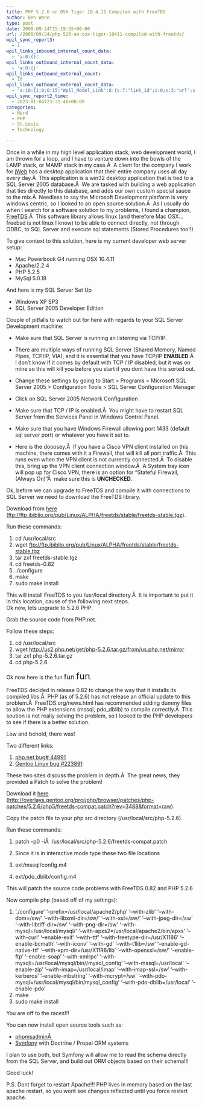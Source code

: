 ```yaml
---
title: PHP 5.2.6 on OSX Tiger 10.4.11 Compiled with FreeTDS
author: Ben Wann
type: post
date: 2008-09-24T15:19:55+00:00
url: /2008/09/24/php-526-on-osx-tiger-10411-compiled-with-freetds/
wpil_sync_report3:
  - 1
wpil_links_inbound_internal_count_data:
  - 'a:0:{}'
wpil_links_outbound_internal_count_data:
  - 'a:0:{}'
wpil_links_outbound_external_count:
  - 10
wpil_links_outbound_external_count_data:
  - 'a:10:{i:0;O:15:"Wpil_Model_Link":8:{s:7:"link_id";i:0;s:3:"url";s:20:"http://jwebmedia.com";s:4:"host";s:13:"jwebmedia.com";s:8:"internal";b:0;s:4:"post";N;s:6:"anchor";s:4:"jWeb";s:15:"added_by_plugin";b:0;s:8:"location";s:7:"content";}i:1;O:15:"Wpil_Model_Link":8:{s:7:"link_id";i:0;s:3:"url";s:18:"http://freetds.org";s:4:"host";s:11:"freetds.org";s:8:"internal";b:0;s:4:"post";N;s:6:"anchor";s:7:"FreeTDS";s:15:"added_by_plugin";b:0;s:8:"location";s:7:"content";}i:2;O:15:"Wpil_Model_Link":8:{s:7:"link_id";i:0;s:3:"url";s:71:"ftp://ftp.ibiblio.org/pub/Linux/ALPHA/freetds/stable/freetds-stable.tgz";s:4:"host";s:15:"ftp.ibiblio.org";s:8:"internal";b:0;s:4:"post";N;s:6:"anchor";s:4:"here";s:15:"added_by_plugin";b:0;s:8:"location";s:7:"content";}i:3;O:15:"Wpil_Model_Link":8:{s:7:"link_id";i:0;s:3:"url";s:71:"ftp://ftp.ibiblio.org/pub/Linux/ALPHA/freetds/stable/freetds-stable.tgz";s:4:"host";s:15:"ftp.ibiblio.org";s:8:"internal";b:0;s:4:"post";N;s:6:"anchor";s:48:"Could not retrieve anchor text, link is embedded";s:15:"added_by_plugin";b:0;s:8:"location";s:7:"content";}i:4;O:15:"Wpil_Model_Link":8:{s:7:"link_id";i:0;s:3:"url";s:62:"http://us2.php.net/get/php-5.2.6.tar.gz/from/us.php.net/mirror";s:4:"host";s:11:"us2.php.net";s:8:"internal";b:0;s:4:"post";N;s:6:"anchor";s:48:"Could not retrieve anchor text, link is embedded";s:15:"added_by_plugin";b:0;s:8:"location";s:7:"content";}i:5;O:15:"Wpil_Model_Link":8:{s:7:"link_id";i:0;s:3:"url";s:36:"http://bugs.php.net/bug.php?id=44991";s:4:"host";s:12:"bugs.php.net";s:8:"internal";b:0;s:4:"post";N;s:6:"anchor";s:18:"php.net bug# 44991";s:15:"added_by_plugin";b:0;s:8:"location";s:7:"content";}i:6;O:15:"Wpil_Model_Link":8:{s:7:"link_id";i:0;s:3:"url";s:45:"http://bugs.gentoo.org/show_bug.cgi?id=223891";s:4:"host";s:15:"bugs.gentoo.org";s:8:"internal";b:0;s:4:"post";N;s:6:"anchor";s:24:"Gentoo Linux bug #223891";s:15:"added_by_plugin";b:0;s:8:"location";s:7:"content";}i:7;O:15:"Wpil_Model_Link":8:{s:7:"link_id";i:0;s:3:"url";s:115:"http://overlays.gentoo.org/proj/php/browser/patches/php-patches/5.2.6/php5/freetds-compat.patch?rev=3488&format=raw";s:4:"host";s:19:"overlays.gentoo.org";s:8:"internal";b:0;s:4:"post";N;s:6:"anchor";s:4:"here";s:15:"added_by_plugin";b:0;s:8:"location";s:7:"content";}i:8;O:15:"Wpil_Model_Link":8:{s:7:"link_id";i:0;s:3:"url";s:26:"http://www.phpmsadmin.org/";s:4:"host";s:14:"phpmsadmin.org";s:8:"internal";b:0;s:4:"post";N;s:6:"anchor";s:14:"phpmsadminÂ ";s:15:"added_by_plugin";b:0;s:8:"location";s:7:"content";}i:9;O:15:"Wpil_Model_Link":8:{s:7:"link_id";i:0;s:3:"url";s:31:"http://www.symfony-project.org/";s:4:"host";s:19:"symfony-project.org";s:8:"internal";b:0;s:4:"post";N;s:6:"anchor";s:7:"Symfony";s:15:"added_by_plugin";b:0;s:8:"location";s:7:"content";}}'
wpil_sync_report2_time:
  - 2023-01-04T23:31:48+00:00
categories:
  - Nerd
  - PHP
  - St.Louis
  - Technology

---
```

Once in a while in my high level application stack, web development world, I am thrown for a loop, and I have to venture down into the bowls of the LAMP stack, or MAMP stack in my case.Â  A client for the company I work for <a target="_blank" href="http://jwebmedia.com">jWeb</a> has a desktop application that their entire company uses all day every day.Â  This application is a win32 desktop application that is tied to a SQL Server 2005 database.Â  We are tasked with building a web application that ties directly to this database, and adds our own custom special sauce to the mix.Â  Needless to say the Microsoft Development platform is very windows centric, so I looked to an open source solution.Â  As I usually do when I search for a software solution to my problems, I found a champion, <a target="_blank" href="http://freetds.org">FreeTDS</a>.Â  This software library allows linux (and therefore Mac OSX&#8230; freebsd is not linux I know) to be able to connect directly, not through ODBC, to SQL Server and execute sql statements (Stored Procedures too!!)

To give context to this solution, here is my current developer web server setup:

  * Mac Powerbook G4 running OSX 10.4.11
  * Apache/2.2.4
  * PHP 5.2.5
  * MySql 5.0.18

And here is my SQL Server Set Up

  * Windows XP SP3
  * SQL Server 2005 Developer Edition

Couple of pitfalls to watch out for here with regards to your SQL Server Development machine:

  * Make sure that SQL Server is running an listening via TCP/IP.

  * There are multiple ways of running SQL Server (Shared Memory, Named Pipes, TCP/IP, VIA), and it is essential that you have TCP/IP <span style="font-weight: bold">ENABLED</span>.Â  I don&#8217;t know if it comes by default with TCP / IP disabled, but it was on mine so this will kill you before you start if you dont have this sorted out.
  * Change these settings by going to Start > Programs > Microsoft SQL Server 2005 > Configuration Tools > SQL Server Configuration Manager
  * Click on SQL Server 2005 Network Configuration
  * Make sure that TCP / IP is enabled.Â  You might have to restart SQL Server from the Services Panel in Windows Control Panel.
  * Make sure that you have Windows Firewall allowing port 1433 (default sql server port) or whatever you have it set to.
  * Here is the dooosey.Â  If you have a Cisco VPN client installed on this machine, there comes with it a Firewall, that will kill all port traffic.Â  This runs even when the VPN client is not currently connected.Â  To disable this, bring up the VPN client connection window.Â  A System tray icon will pop up for Cisco VPN, there is an option for &#8220;Stateful Firewall, (Always On)&#8221;Â  make sure this is <span style="font-weight: bold">UNCHECKED</span>.

Ok, before we can upgrade to FreeTDS and compile it with connections to SQL Server we need to download the FreeTDS library.

Download from [here][1] (ftp://ftp.ibiblio.org/pub/Linux/ALPHA/freetds/stable/freetds-stable.tgz).

Run these commands:

  1. cd /usr/local/src
  2. wget ftp://ftp.ibiblio.org/pub/Linux/ALPHA/freetds/stable/freetds-stable.tgz
  3. tar zxf freetds-stable.tgz
  4. cd freetds-0.82
  5. ./configure
  6. make
  7. sudo make install

This will install FreeTDS to you /usr/local directory.Â  It is important to put it in this location, cause of the following next steps.  
Ok now, lets upgrade to 5.2.6 PHP.

Grab the source code from PHP.net.

Follow these steps:

  1. cd /usr/local/src
  2. wget http://us2.php.net/get/php-5.2.6.tar.gz/from/us.php.net/mirror
  3. tar zxf php-5.2.6.tar.gz
  4. cd php-5.2.6

Ok now here is the fun <font size="4">fun</font> <font size="5">fun</font>.

FreeTDS decided in release 0.82 to change the way that it installs its compiled libs.Â  PHP (as of 5.2.6) has not release an official update to this problem.Â  FreeTDS.org/news.html has recommended adding dummy files to allow the PHP extensions (mssql, pdo_dblib) to compile correctly.Â  This soution is not really solving the problem, so I looked to the PHP developers to see if there is a better solution.

Low and behold, there was!

Two different links:

  1. [php.net bug# 44991][2]
  2. [Gentoo Linux bug #223891][3]

These two sites discuss the problem in depth.Â  The great news, they provided a Patch to solve the problem!

Download it [here][4]. (http://overlays.gentoo.org/proj/php/browser/patches/php-patches/5.2.6/php5/freetds-compat.patch?rev=3488&format=raw)

Copy the patch file to your php src directory (/usr/local/src/php-5.2.6).

Run these commands:

  1. patch -p0 -iÂ  /usr/local/src/php-5.2.6/freetds-compat.patch

  1. Since it is in interactive mode type these two file locations

  1. ext/mssql/config.m4
  2. ext/pdo_dblib/config.m4

This will patch the source code problems with FreeTDS 0.82 and PHP 5.2.6

Now compile php (based off of my settings):

  1. &#8216;./configure&#8217; &#8216;&#8211;prefix=/usr/local/apache2/php&#8217; &#8216;&#8211;with-zlib&#8217; &#8216;&#8211;with-dom=/sw/&#8217; &#8216;&#8211;with-libxml-dir=/sw/&#8217; &#8216;&#8211;with-xsl=/sw/&#8217; &#8216;&#8211;with-jpeg-dir=/sw&#8217; &#8216;&#8211;with-libtiff-dir=/sw&#8217; &#8216;&#8211;with-png-dir=/sw&#8217; &#8216;&#8211;with-mysql=/usr/local/mysql/&#8217; &#8216;&#8211;with-apxs2=/usr/local/apache2/bin/apxs&#8217; &#8216;&#8211;with-curl&#8217; &#8216;&#8211;enable-exif&#8217; &#8216;&#8211;with-ttf&#8217; &#8216;&#8211;with-freetype-dir=/usr/X1186&#8217; &#8216;&#8211;enable-bcmath&#8217; &#8216;&#8211;with-iconv&#8217; &#8216;&#8211;with-gd&#8217; &#8216;&#8211;with-t1lib=/sw&#8217; &#8216;&#8211;enable-gd-native-ttf&#8217; &#8216;&#8211;with-xpm-dir=/usr/X11R6/lib&#8217; &#8216;&#8211;with-openssl=/sw/&#8217; &#8216;&#8211;enable-ftp&#8217; &#8216;&#8211;enable-soap&#8217; &#8216;&#8211;with-xmlrpc&#8217; &#8216;&#8211;with-mysqli=/usr/local/mysql/bin//mysql\_config&#8217; &#8216;&#8211;with-mssql=/usr/local&#8217; &#8216;&#8211;enable-zip&#8217; &#8216;&#8211;with-imap=/usr/local/imap&#8217; &#8216;&#8211;with-imap-ssl=/sw&#8217; &#8216;&#8211;with-kerberos&#8217; &#8216;&#8211;enable-mbstring&#8217; &#8216;&#8211;with-mcrypt=/sw&#8217; &#8216;&#8211;with-pdo-mysql=/usr/local/mysql/bin/mysql\_config&#8217; &#8216;&#8211;with-pdo-dblib=/usr/local&#8217; &#8216;&#8211;enable-pdo&#8217;
  2. make
  3. sudo make install

You are off to the races!!!

You can now install open source tools such as:

  *  [phpmsadminÂ ][5]
  * [Symfony][6] with Doctrine / Propel ORM systems

I plan to use both, but Symfony will allow me to read the schema directly from the SQL Server, and build out ORM objects based on their schema!!!

Good luck!

P.S. Dont forget to restart Apache!!! PHP lives in memory based on the last apache restart, so you wont see changes reflected until you force restart apache.

 [1]: ftp://ftp.ibiblio.org/pub/Linux/ALPHA/freetds/stable/freetds-stable.tgz
 [2]: http://bugs.php.net/bug.php?id=44991
 [3]: http://bugs.gentoo.org/show_bug.cgi?id=223891
 [4]: http://overlays.gentoo.org/proj/php/browser/patches/php-patches/5.2.6/php5/freetds-compat.patch?rev=3488&format=raw
 [5]: http://www.phpmsadmin.org/
 [6]: http://www.symfony-project.org/